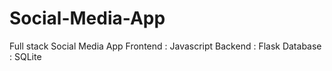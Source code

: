 # Social-Media-App
Full stack Social Media App
Frontend : Javascript
Backend : Flask
Database : SQLite
